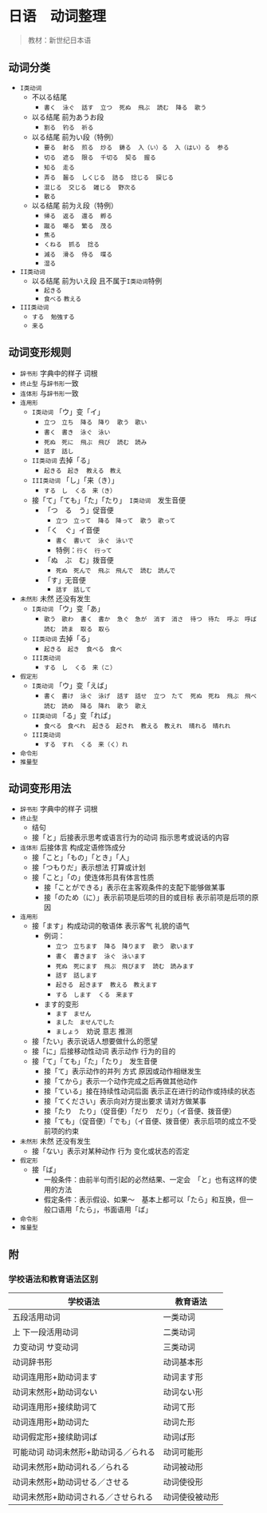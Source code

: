 # 日语　动词整理

> 教材：新世纪日本语

## 动词分类

- `I类动词`
    - 不以る结尾
        - `書く`　`泳ぐ`　`話す`　`立つ`　`死ぬ`　`飛ぶ`　`読む`　`降る`　`歌う`
    - 以る结尾 前为あうお段
        - `割る`　`钓る`　`祈る`
    - 以る结尾 前为い段（特例）
        - `要る`　`射る`　`煎る`　`炒る`　`鋳る`　`入（い）る`　`入（はい）る`　`参る`
        - `切る`　`遮る`　`限る`　`千切る`　`契る`　`握る`
        - `知る`　`走る`
        - `弄る`　`齧る`　`しくじる`　`詰る`　`捻じる`　`捩じる`
        - `混じる`　`交じる`　`雑じる`　`野次る`
        - `散る`
    - 以る结尾 前为え段（特例）
        - `帰る`　`返る`　`還る`　`孵る`
        - `蹴る`　`嘲る`　`繁る`　`茂る`
        - `焦る`
        - `くねる`　`抓る`　`捻る`
        - `減る`　`滑る`　`侍る`　`喋る`
        - `湿る`
- `II类动词`
    - 以る结尾 前为いえ段 且不属于`I类动词`特例
        - `起きる`
        - `食べる` `教える`
- `III类动词`
    - `する`　`勉強する`
    - `来る`

## 动词变形规则

- `辞书形` 字典中的样子 词根
- `终止型` 与`辞书形`一致
- `连体形` 与`辞书形`一致 
- `连用形`
    - `I类动词` 「ウ」变「イ」
        - `立つ　立ち`　`降る　降り`　`歌う　歌い`
        - `書く　書き`　`泳ぐ　泳い`
        - `死ぬ　死に`　`飛ぶ　飛び`　`読む　読み`
        - `話す　話し`
    - `II类动词` 去掉「る」
        - `起きる　起き`　`教える　教え`
    - `III类动词` 「し」「来（き）」
        - `する　し`　`くる　来（き）`
    - 接「て」「ても」「た」「たり」　`I类动词`　发生音便
        - 「つ　る　う」促音便
            - `立つ　立って`　`降る　降って`　`歌う　歌って`
        - 「く　ぐ」イ音便
            - `書く　書いて`　`泳ぐ　泳いで`
            - 特例：`行く　行って`
        - 「ぬ　ぶ　む」拨音便
            - `死ぬ　死んで`　`飛ぶ　飛んで`　`読む　読んで`
        - 「す」无音便
            - `話す　話して`
- `未然形` 未然 还没有发生
    - `I类动词` 「ウ」变「あ」
        - `歌う　歌わ`　`書く　書か`　`急ぐ　急が`　`消す　消さ`　`待つ　待た`　`呼ぶ　呼ば`　`読む　読ま`　`取る　取ら`
    - `II类动词` 去掉「る」
        - `起きる　起き`　`食べる　食べ`
    - `III类动词` 
        - `する　し`　`くる　来（こ）`
- `假定形`
    - `I类动词` 「ウ」变「えば」
        - `書く　書け`　`泳ぐ　泳げ`　`話す　話せ`　`立つ　たて`　`死ぬ　死ね`　`飛ぶ　飛べ`　`読む　読め`　`降る　降れ`　`歌う　歌え`
    - `II类动词` 「る」变「れば」
        - `食べる　食べれ`　`起きる　起きれ`　`教える　教えれ`　`晴れる　晴れれ`
    - `III类动词`
        - `する　すれ`　`くる　来（く）れ`
- `命令形`
- `推量型`

## 动词变形用法

- `辞书形` 字典中的样子 词根
- `终止型`
    - 结句
    - 接「と」后接表示思考或语言行为的动词 指示思考或说话的内容
- `连体形` 后接体言 构成定语修饰成分
    - 接「こと」「もの」「とき」「人」
    - 接「つもりだ」表示想法 打算或计划
    - 接「こと」「の」使连体形具有体言性质
        - 接「ことができる」表示在主客观条件的支配下能够做某事
        - 接「のため（に）」表示前项是后项的目的或目标 表示前项是后项的原因
- `连用形`
    - 接「ます」构成动词的敬语体 表示客气 礼貌的语气
        - 例词：
            - `立つ　立ちます`　`降る　降ります`　`歌う　歌います`
            - `書く　書きます`　`泳ぐ　泳います`
            - `死ぬ　死にます`　`飛ぶ　飛びます`　`読む　読みます`
            - `話す　話します`
            - `起きる　起きます`　`教える　教えます`
            - `する　します`　`くる　来ます`
        - ます的变形
            - `ます　ません`
            - `ました　ませんでした`
            - `ましょう`　劝说 意志 推测
    - 接「たい」表示说话人想要做什么的愿望
    - 接「に」后接移动性动词 表示动作 行为的目的
    - 接「て」「ても」「た」「たり」　发生音便
        - 接「て」表示动作的并列 方式 原因或动作相继发生
        - 接「てから」表示一个动作完成之后再做其他动作
        - 接「ている」接在持续性动词后面 表示正在进行的动作或持续的状态
        - 接「てください」表示向对方提出要求 请对方做某事
        - 接「たり　たり」（促音便）「だり　だり」（イ音便、拨音便）
        - 接「ても」（促音便）「でも」（イ音便、拨音便）表示后项的成立不受前项的约束
- `未然形` 未然 还没有发生
    - 接「ない」表示对某种动作 行为 变化或状态的否定
- `假定形`
    - 接「ば」
        - 一般条件：由前半句而引起的必然结果、一定会　「と」也有这样的使用的方法
        - 假定条件：表示假设、如果～　基本上都可以「たら」和互换，但一般口语用「たら」，书面语用「ば」
- `命令形`
- `推量型`

## 附

### 学校语法和教育语法区别

| 学校语法 | 教育语法 |
| - | - |
| 五段活用动词 | 一类动词 |
| 上 下一段活用动词 | 二类动词 |
| カ变动词 サ变动词 | 三类动词 |
| 动词辞书形 | 动词基本形 |
| 动词连用形+助动词ます | 动词ます形 |
| 动词末然形+助动词ない | 动词ない形 |
| 动词连用形+接续助词て | 动词て形 |
| 动词连用形+助动词た | 动词た形 |
| 动词假定形+接续助词ば | 动词ば形 |
| 可能动词 动词未然形+助动词る／られる | 动词可能形 |
| 动词未然形+助动词れる／られる | 动词被动形 |
| 动词未然形+助动词せる／させる | 动词使役形 |
| 动词未然形+助动词される／させられる | 动词使役被动形 |

